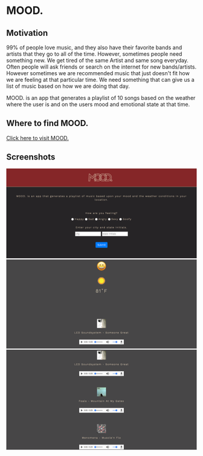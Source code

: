 # MOOD.

## Motivation
99% of people love music, and they also have their favorite bands and artists that they go to all of the time. However, sometimes people need something new. We get tired of the same Artist and same song everyday. Often people will ask friends or search on the internet for new bands/artists. However sometimes we are recommended music that just doesn't fit how we are feeling at that particular time. We need something that can give us a list of music based on how we are doing that day.

MOOD. is an app that generates a playlist of 10 songs based on the weather where the user is and on the users mood and emotional state at that time.

## Where to find MOOD.
[Click here to visit MOOD.](https://mood-q1.firebaseapp.com/)

## Screenshots
![alt text](public/images/frontPage.png "Front Page")
![alt text](public/images/resultsPage.png "Results Page")
![alt text](public/images/playlistPage.png "Playlist Page")
